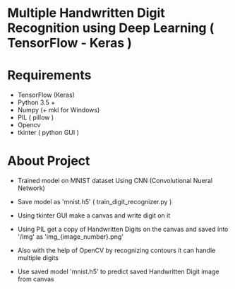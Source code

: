 # Multiple Handwritten Digit Recognition using Deep Learning ( TensorFlow - Keras )

# Requirements

* TensorFlow (Keras)
* Python 3.5 +
* Numpy (+ mkl for Windows)
* PIL ( pillow )
* Opencv
* tkinter ( python GUI )

# About Project

* Trained model on MNIST dataset Using CNN (Convolutional Nueral Network)

* Save model as 'mnist.h5' ( train_digit_recognizer.py )

* Using tkinter GUI make a canvas and write digit on it

* Using PIL get a copy of Handwritten Digits on the canvas and saved into '/img' as 'img_{image_number}.png'

* Also with the help of OpenCV by recognizing contours it can handle multiple digits

* Use saved model 'mnist.h5' to predict saved Handwritten Digit image from canvas



